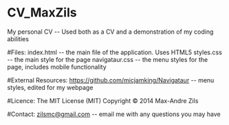 CV_MaxZils
==========

My personal CV -- Used both as a CV and a demonstration of my coding abilities

#Files:
  index.html     -- the main file of the application. Uses HTML5
  styles.css     -- the main style for the page
  navigataur.css -- the menu styles for the page, includes mobile functionality
  
#External Resources:
  https://github.com/micjamking/Navigataur -- menu styles, edited for my webpage
  
#Licence:
  The MIT License (MIT)
  Copyright &copy; 2014 Max-Andre Zils
  
#Contact:
  zilsmc@gmail.com -- email me with any questions you may have

